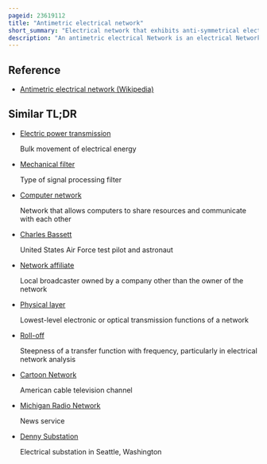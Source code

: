 ```yaml
---
pageid: 23619112
title: "Antimetric electrical network"
short_summary: "Electrical network that exhibits anti-symmetrical electrical properties."
description: "An antimetric electrical Network is an electrical Network which exhibits anti-symmetrical electrical Properties. The Term is often encountered in Filter Theory but it applies to the general electrical Network Analysis. Antimetric is the diametrical Opposite of Symmetric ; it does not merely mean 'asymmetric'. In their electrical Properties it is possible for Networks to be symmetric or antimetric without being physically or topologically symmetric or antimetric."
---
```


## Reference

- [Antimetric electrical network (Wikipedia)](https://en.wikipedia.org/?curid=23619112)

## Similar TL;DR

- [Electric power transmission](/tldr/en/electric-power-transmission)

  Bulk movement of electrical energy

- [Mechanical filter](/tldr/en/mechanical-filter)

  Type of signal processing filter

- [Computer network](/tldr/en/computer-network)

  Network that allows computers to share resources and communicate with each other

- [Charles Bassett](/tldr/en/charles-bassett)

  United States Air Force test pilot and astronaut

- [Network affiliate](/tldr/en/network-affiliate)

  Local broadcaster owned by a company other than the owner of the network

- [Physical layer](/tldr/en/physical-layer)

  Lowest-level electronic or optical transmission functions of a network

- [Roll-off](/tldr/en/roll-off)

  Steepness of a transfer function with frequency, particularly in electrical network analysis

- [Cartoon Network](/tldr/en/cartoon-network)

  American cable television channel

- [Michigan Radio Network](/tldr/en/michigan-radio-network)

  News service

- [Denny Substation](/tldr/en/denny-substation)

  Electrical substation in Seattle, Washington

